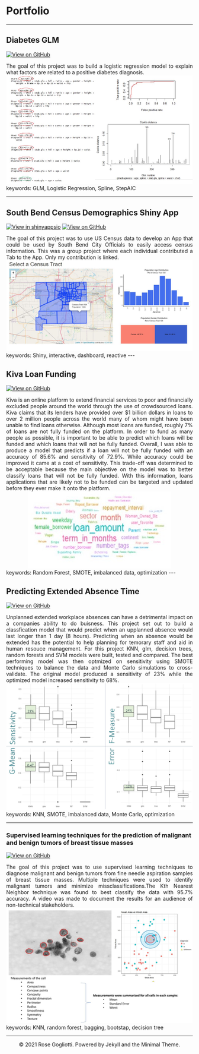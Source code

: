 # Portfolio
---
## Diabetes GLM 
[![View on GitHub](https://img.shields.io/badge/GitHub-View_on_GitHub-blue?logo=GitHub)](https://github.com/rgogliotti/Diabetes)

<div style="text-align: justify">The goal  of this project was to build a logistic regression model to explain what factors are related to a positive diabetes diagnosis.
</div>
<center><img src="images/DiabetesGLM.JPG"/></center>

</div>
keywords: GLM, Logistic Regression, Spline, StepAIC

---

## South Bend Census Demographics Shiny App
[![View in shinyappsio](https://img.shields.io/badge/Shiny-View_on_app.io-9cf?logo=r)]( https://gogliotti.shinyapps.io/FinalProject_DV/)
[![View on GitHub](https://img.shields.io/badge/GitHub-View_on_GitHub-blue?logo=GitHub)](https://github.com/rgogliotti/SouthBendApp)

<div style="text-align: justify">The goal of this project was to use US Census data to develop an App that could be used by South Bend City Officials to easily access census information. This was a group project where each individual contributed a Tab to the App. Only my contribution is linked. 
</div>

<center><img src="images/SBCensusShiny.JPG"/></center>

</div>
keywords: Shiny, interactive, dashboard, reactive
</div>
---

## Kiva Loan Funding

[![View on GitHub](https://img.shields.io/badge/GitHub-View_on_GitHub-blue?logo=GitHub)](https://github.com/rgogliotti/Kiva)

<div style="text-align: justify">Kiva is an online platform to extend financial services to poor and financially excluded people around the world through the use of crowdsourced loans. Kiva claims that its lenders have provided over $1 billion dollars in loans to over 2 million people across the world many of whom might have been unable to find loans otherwise. Although most loans are funded, roughly 7% of loans are not fully funded on the platform. In order to fund as many people as possible, it is important to be able to predict which loans will be funded and which loans that will not be fully funded. Overall, I was able to produce a model that predicts if a loan will not be fully funded with an accuracy of  85.6% and sensitivity of 72.9%. While accuracy could be improved it came at a cost of sensitivity. This trade-off was determined to be acceptable because the main objective on the model was to better classify loans that will not be fully funded. With this information, loans applications that are likely not to be funded can be targeted and updated before they ever make it onto the platform. 
</div>

<center><img src="images/Wordcloud.JPG"/></center>
</div>
keywords: Random Forest, SMOTE, imbalanced data, optimization 
</div>
---

## Predicting Extended Absence Time

[![View on GitHub](https://img.shields.io/badge/GitHub-View_on_GitHub-blue?logo=GitHub)](https://github.com/rgogliotti/Absenteeism)

<div style="text-align: justify"> Unplanned extended workplace absences can have a detrimental impact on a companies ability to do buisness. This project set out to build a classfication model that would predict when an upplanned absence would last longer than 1 day (8 hours). Predicting when an absence would be extended has the potential to help planning for temorary staff and aid in human resouce management. For this project KNN, glm, decision trees, random forests and SVM models were built, tested and compared. The best performing model was then optmized on sensitivity using SMOTE techniques to balance the data and Monte Carlo simulations to cross-validate. The original model produced a sensitivity of 23% while the optimized model increased sensitivity to 68%.
</div>

<center><img src="images/Absenteeismmodelcomp.JPG"/></center>

</div>
keywords: KNN, SMOTE, imbalanced data, Monte Carlo, optimization 
</div>

---
### Supervised learning techniques for the prediction of malignant and benign tumors of breast tissue masses

[![View on GitHub](https://img.shields.io/badge/GitHub-View_on_GitHub-blue?logo=GitHub)](https://github.com/rgogliotti/Tumor-prediction)
<div style="text-align: justify"> The goal of this project was to use supervised learning techniques to diagnose malignant and benign tumors from fine needle aspiration samples of breast tissue masses. Multiple techniques were used to identify malignant tumors and minimize missclassifications.The Kth Nearest Neighbor technique was found to best classify the data with 95.7% accuracy. A video was made to document the results for an audience of non-technical stakeholders.</div>

<center><img src="images/Tumorsummay2.JPG"/></center>

</div>
keywords: KNN, random forest, bagging, bootstap, decision tree
</div>

---
<center>© 2021 Rose Gogliotti. Powered by Jekyll and the Minimal Theme.</center>
